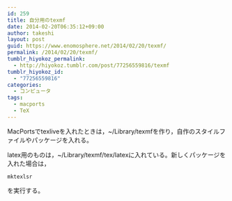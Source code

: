 ```yaml
---
id: 259
title: 自分用のtexmf
date: 2014-02-20T06:35:12+09:00
author: takeshi
layout: post
guid: https://www.enomosphere.net/2014/02/20/texmf/
permalink: /2014/02/20/texmf/
tumblr_hiyokoz_permalink:
  - http://hiyokoz.tumblr.com/post/77256559816/texmf
tumblr_hiyokoz_id:
  - "77256559816"
categories:
  - コンピュータ
tags:
  - macports
  - TeX
---
```

MacPortsでtexliveを入れたときは，~/Library/texmfを作り，自作のスタイルファイルやパッケージを入れる。<!--more-->

latex用のものは，~/Library/texmf/tex/latexに入れている。新しくパッケージを入れた場合は，
<pre><code>mktexlsr
</code></pre>
を実行する。